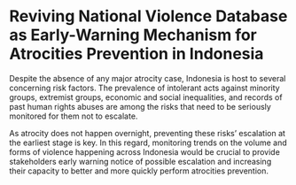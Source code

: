 <h1>Reviving National Violence Database as Early-Warning Mechanism for Atrocities Prevention in Indonesia</h1>
<p>Despite the absence of any major atrocity case, Indonesia is host to several concerning risk factors. The prevalence of intolerant acts against minority groups, extremist groups, economic and social inequalities, and records of past human rights abuses are among the risks that need to be seriously monitored for them not to escalate.

As atrocity does not happen overnight, preventing these risks’ escalation at the earliest stage is key. In this regard, monitoring trends on the volume and forms of violence happening across Indonesia would be crucial to provide stakeholders early warning notice of possible escalation and increasing their capacity to better and more quickly perform atrocities prevention.</p>
